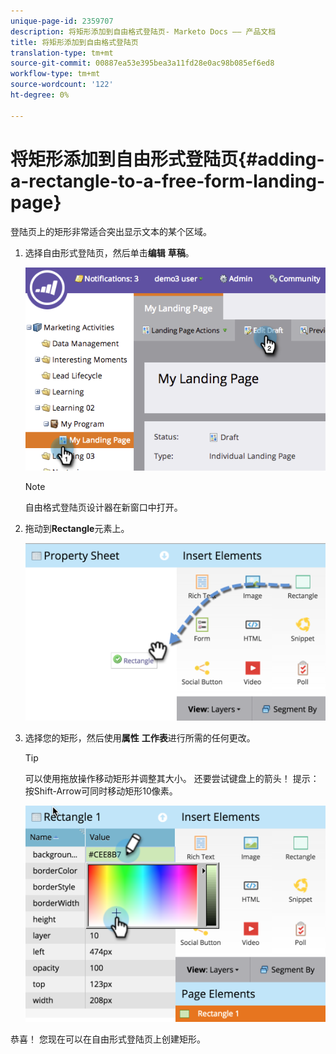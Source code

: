 ```yaml
---
unique-page-id: 2359707
description: 将矩形添加到自由格式登陆页- Marketo Docs —— 产品文档
title: 将矩形添加到自由格式登陆页
translation-type: tm+mt
source-git-commit: 00887ea53e395bea3a11fd28e0ac98b085ef6ed8
workflow-type: tm+mt
source-wordcount: '122'
ht-degree: 0%

---
```



# 将矩形添加到自由形式登陆页{#adding-a-rectangle-to-a-free-form-landing-page}

登陆页上的矩形非常适合突出显示文本的某个区域。

1. 选择自由形式登陆页，然后单击&#x200B;**编辑** **草稿**。

   ![](assets/image2014-9-16-14-3a50-3a51.png)

   >[!NOTE]
   >
   >自由格式登陆页设计器在新窗口中打开。

1. 拖动到&#x200B;**Rectangle**&#x200B;元素上。

   ![](assets/image2015-5-21-14-3a48-3a45.png)

1. 选择您的矩形，然后使用&#x200B;**属性** **工作表**&#x200B;进行所需的任何更改。

   >[!TIP]
   >
   >可以使用拖放操作移动矩形并调整其大小。 还要尝试键盘上的箭头！ 提示：按Shift-Arrow可同时移动矩形10像素。

   ![](assets/image2015-5-21-14-3a50-3a24.png)

恭喜！ 您现在可以在自由形式登陆页上创建矩形。
